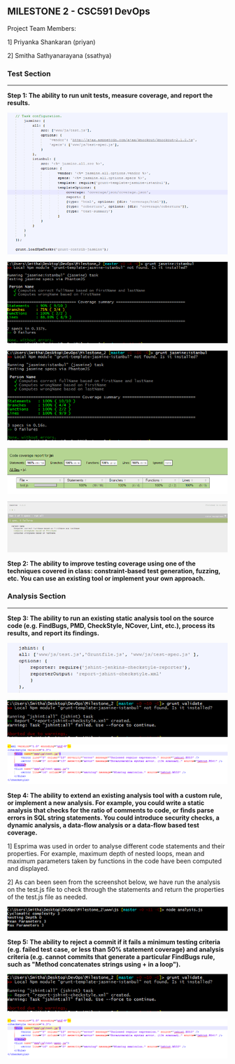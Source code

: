 MILESTONE 2 - CSC591 DevOps
-------------------------------

Project Team Members:

1] Priyanka Shankaran (priyan)

2] Smitha Sathyanarayana (ssathya)

### Test Section
-------------------------------

**Step 1: The ability to run unit tests, measure coverage, and report the results.**

![alt Jenkins Git plugin](mile2_screenshot/gruntfile.png)

![alt Jenkins Git plugin](mile2_screenshot/cov1.png)

![alt Jenkins Git plugin](mile2_screenshot/cov2.png)

![alt Jenkins Git plugin](mile2_screenshot/cov_html.png)

![alt Jenkins Git plugin](mile2_screenshot/jasmine.png)


**Step 2: The ability to improve testing coverage using one of the techniques covered in class: constraint-based test generation, fuzzing, etc. You can use an existing tool or implement your own approach.**





### Analysis Section
---------------------------
**Step 3: The ability to run an existing static analysis tool on the source code (e.g. FindBugs, PMD, CheckStyle, NCover, Lint, etc.), process its results, and report its findings.**

![alt Jenkins Git plugin](mile2_screenshot/grunt_jshint.png)

![alt Jenkins Git plugin](mile2_screenshot/jshint_validate.png)

![alt Jenkins Git plugin](mile2_screenshot/jshint_report.png)



**Step 4: The ability to extend an existing analysis tool with a custom rule, or implement a new analysis. For example, you could write a static analysis that checks for the ratio of comments to code, or finds parse errors in SQL string statements. You could introduce security checks, a dynamic analysis, a data-flow analysis or a data-flow based test coverage.**

1] Esprima was used in order to analyse different code statements and their properties. For example, maximum depth of nested loops, mean and maximum parameters taken by functions in the code have been computed and displayed.

2] As can been seen from the screenshot below, we have run the analysis on the test.js file to check through the statements and return the properties of the test.js file as needed.

![alt Jenkins Git plugin](mile2_screenshot/extension.png)


**Step 5: The ability to reject a commit if it fails a minimum testing criteria (e.g. failed test case, or less than 50% statement coverage) and analysis criteria (e.g. cannot commits that generate a particular FindBugs rule, such as "Method concatenates strings using + in a loop").**

![alt Jenkins Git plugin](mile2_screenshot/jshint_validate.png)

![alt Jenkins Git plugin](mile2_screenshot/jshint_report.png)
 